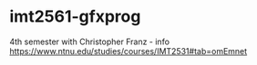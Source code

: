# imt2561-gfxprog
4th semester with Christopher Franz - info https://www.ntnu.edu/studies/courses/IMT2531#tab=omEmnet
